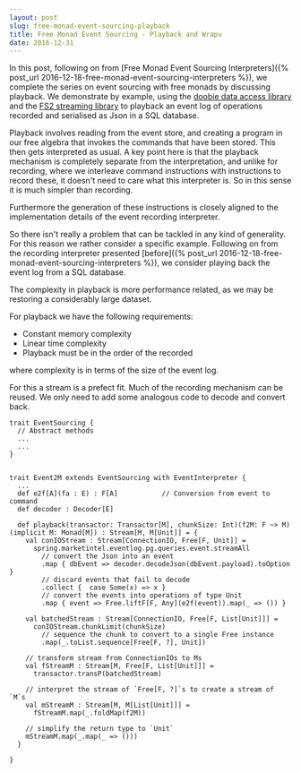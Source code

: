 ```yaml
---
layout: post
slug: free-monad-event-sourcing-playback
title: Free Monad Event Sourcing - Playback and Wrapu
date: 2016-12-31
---
```


In this post, following on from [Free Monad Event Sourcing Interpreters]({% post_url 2016-12-18-free-monad-event-sourcing-interpreters %}), we complete the series on event sourcing with free monads by discussing playback. We demonstrate by example, using the [doobie data access library](https://github.com/tpolecat/doobie) and the [FS2 streaming library](https://github.com/functional-streams-for-scala/fs2) to playback an event log of operations recorded and serialised as Json in a SQL database.

Playback involves reading from the event store, and creating a program in our free algebra that invokes the commands that have been stored. This then gets interpreted as usual. A key point here is that the playback mechanism is completely separate from the interpretation, and unlike for recording, where we interleave command instructions with instructions to record these, it doesn't need to care what this interpreter is. So in this sense it is much simpler than recording. 

Furthermore the generation of these instructions is closely aligned to the implementation details of the event recording interpreter.

So there isn't really a problem that can be tackled in any kind of generality. For this reason we rather consider a specific example. Following on from the recording interpreter presented [before]({% post_url 2016-12-18-free-monad-event-sourcing-interpreters %}), we consider playing back the event log from a SQL database.

The complexity in playback is more performance related, as we may be restoring a considerably large dataset. 

For playback we have the following requirements:

* Constant memory complexity
* Linear time complexity 
* Playback must be in the order of the recorded

where complexity is in terms of the size of the event log.

For this a stream is a prefect fit. Much of the recording mechanism can be reused. We only need to add some analogous code to decode and convert back.

```
trait EventSourcing {
  // Abstract methods
  ...
  ...
}


trait Event2M extends EventSourcing with EventInterpreter {
  ...
  def e2f[A](fa : E) : F[A]           // Conversion from event to command
  def decoder : Decoder[E]

  def playback(transactor: Transactor[M], chunkSize: Int)(f2M: F ~> M)(implicit M: Monad[M]) : Stream[M, M[Unit]] = {
    val conIOStream : Stream[ConnectionIO, Free[F, Unit]] =
      spring.marketintel.eventlog.pg.queries.event.streamAll
        // convert the Json into an event
        .map { dbEvent => decoder.decodeJson(dbEvent.payload).toOption }
        // discard events that fail to decode
        .collect {  case Some(x) => x }
        // convert the events into operations of type Unit
        .map { event => Free.liftF[F, Any](e2f(event)).map(_ => ()) }

    val batchedStream : Stream[ConnectionIO, Free[F, List[Unit]]] =
      conIOStream.chunkLimit(chunkSize)
        // sequence the chunk to convert to a single Free instance
        .map(_.toList.sequence[Free[F, ?], Unit])

    // transform stream from ConnectionIOs to Ms
    val fStreamM : Stream[M, Free[F, List[Unit]]] =
      transactor.transP(batchedStream)

    // interpret the stream of `Free[F, ?]`s to create a stream of `M`s
    val mStreamM : Stream[M, M[List[Unit]]] =
      fStreamM.map(_.foldMap(f2M))

    // simplify the return type to `Unit`
    mStreamM.map(_.map(_ => ()))
  }

}

```












 


